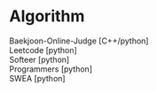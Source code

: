 # Algorithm 
Baekjoon-Online-Judge       [C++/python] <br>
Leetcode                    [python]<br>
Softeer                     [python]<br>
Programmers                 [python]<br>
SWEA                        [python]<br>


